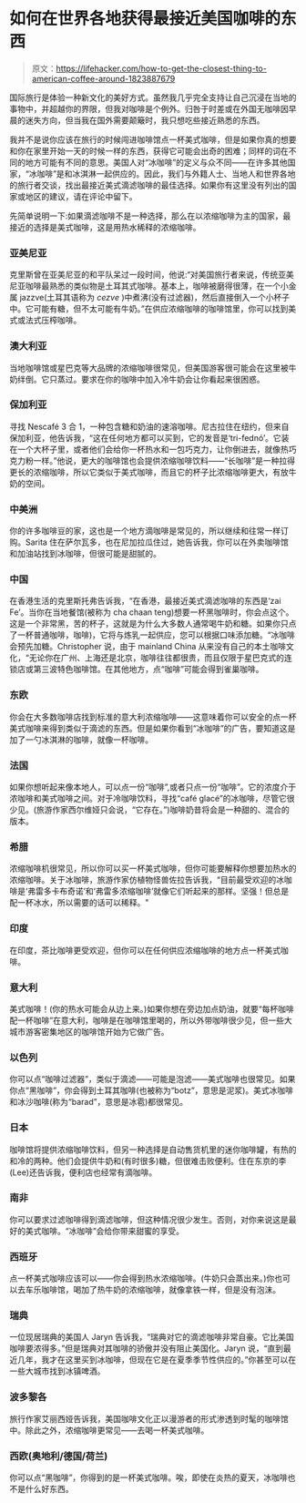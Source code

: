 # 如何在世界各地获得最接近美国咖啡的东西

> 原文：<https://lifehacker.com/how-to-get-the-closest-thing-to-american-coffee-around-1823887679>

国际旅行是体验一种新文化的美好方式。虽然我几乎完全支持让自己沉浸在当地的事物中，并超越你的界限，但我对咖啡是个例外。归咎于时差或在外国无咖啡因早晨的迷失方向，但当我在国外需要颠簸时，我只想吃些接近熟悉的东西。



我并不是说你应该在旅行的时候闯进咖啡馆点一杯美式咖啡，但是如果你真的想要和你在家里开始一天的时候一样的东西，获得它可能会出奇的困难；同样的词在不同的地方可能有不同的意思。美国人对“冰咖啡”的定义与众不同——在许多其他国家，“冰咖啡”是和冰淇淋一起供应的。因此，我们与外籍人士、当地人和世界各地的旅行者交谈，找出最接近美式滴滤咖啡的最佳选择。如果你有这里没有列出的国家或地区的建议，请在评论中留下。

先简单说明一下:如果滴滤咖啡不是一种选择，那么在以浓缩咖啡为主的国家，最接近的选择是美式咖啡，这是用热水稀释的浓缩咖啡。

### **亚美尼亚**

克里斯曾在亚美尼亚的和平队呆过一段时间，他说:“对美国旅行者来说，传统亚美尼亚咖啡最熟悉的类似物是土耳其式咖啡。基本上，咖啡被磨得很薄，在一个小金属 jazzve(土耳其语称为 *cezve* )中煮沸(没有过滤器)，然后直接倒入一个小杯子中。它可能有糖，但不太可能有牛奶。”在供应浓缩咖啡的咖啡馆里，你可以找到美式或法式压榨咖啡。

### 澳大利亚

当地咖啡馆或星巴克等大品牌的浓缩咖啡很常见，但美国游客很可能会在这里被牛奶绊倒。它只蒸过。要求在你的咖啡中加入冷牛奶会让你看起来很困惑。

### **保加利亚**

寻找 Nescafé 3 合 1，一种包含糖和奶油的速溶咖啡。尼古拉住在纽约，但来自保加利亚，他告诉我，“这在任何地方都可以买到，它的发音是‘tri-fednó’。它装在一个大杯子里，或者他们会给你一杯热水和一包巧克力，让你倒进去，就像热巧克力粉一样。”他说，更大的咖啡馆也会提供浓缩咖啡饮料——“长咖啡”是一种拉得更长的浓缩咖啡，所以它类似于美式咖啡，而且它的杯子比浓缩咖啡更大，有放牛奶的空间。

### **中美洲**

你的许多咖啡豆的家，这也是一个地方滴咖啡是常见的，所以继续和往常一样订购。Sarita 住在萨尔瓦多，也在尼加拉瓜住过，她告诉我，你可以在外卖咖啡馆和加油站找到冰咖啡，但很可能是甜腻的。

### **中国**

在香港生活的克里斯托弗告诉我，“在香港，最接近美式滴滤咖啡的东西是‘zai Fe’。当你在当地餐馆(被称为 cha chaan teng)想要一杯黑咖啡时，你会点这个。这是一个非常黑，苦的杯子，这就是为什么大多数人通常喝牛奶和糖。如果你只点了一杯普通咖啡，咖啡)，它将与炼乳一起供应，您可以根据口味添加糖。“冰咖啡会预先加糖。Christopher 说，由于 mainland China 从来没有自己的本土咖啡文化，“无论你在广州、上海还是北京，咖啡往往都很贵，而且仅限于星巴克式的连锁店或第三波特色咖啡馆。在其他地方，点“咖啡”可能会得到雀巢咖啡。

### **东欧**

你会在大多数咖啡店找到标准的意大利浓缩咖啡——这意味着你可以安全的点一杯美式咖啡来得到类似于滴滤的东西。但是如果你看到“冰咖啡”的广告，要知道这是加了一勺冰淇淋的咖啡，就像一杯咖啡。

### **法国**

如果你想听起来像本地人，可以点一份“咖啡”,或者只点一份“咖啡”。它的浓度介于浓咖啡和美式咖啡之间。对于冷咖啡饮料，寻找“café glacé”的冰咖啡，尽管它很少见。(旅游作家西尔维娅只会说，“它存在。”)咖啡奶昔将会是一种甜的、混合的版本。

### **希腊**

浓缩咖啡机很常见，所以你可以买一杯美式咖啡，但你可能要解释你想要加热水的浓缩咖啡。关于冰咖啡，旅游作家仿植物怪兽佐拉告诉我，“目前最受欢迎的冰咖啡是‘弗雷多卡布奇诺’和‘弗雷多浓缩咖啡’就像它们听起来的那样。坚强！但总是配一杯冰水，所以需要的话可以稀释。"

### **印度**

在印度，茶比咖啡更受欢迎，但你可以在任何供应浓缩咖啡的地方点一杯美式咖啡。

### **意大利**

美式咖啡！(你的热水可能会从边上来。)如果你想在旁边加点奶油，就要“每杯咖啡配一杯咖啡”在意大利，咖啡是在咖啡馆里喝的，所以外带咖啡很少见，但一些大城市游客密集地区的咖啡馆开始为它做广告。

### 以色列

你可以点“咖啡过滤器”，类似于滴滤——可能是泡滤——美式咖啡也很常见。如果你点“黑咖啡”，你会得到土耳其咖啡(也被称为“botz”，意思是泥浆)。美式冰咖啡和冰沙咖啡(称为“barad”，意思是冰雹)都很常见。

### **日本**

咖啡馆将提供浓缩咖啡饮料，但另一种选择是自动售货机里的迷你咖啡罐，有热的和冷的两种。他们会提供牛奶和(有时很多)糖，但很难击败便利。住在东京的李(Lee)还告诉我，便利店也经常有滴咖啡。

### **南非**

你可以要求过滤咖啡得到滴滤咖啡，但这种情况很少发生。否则，对你来说这是最好的美式咖啡。“冰咖啡”会给你带来甜蜜的享受。

### **西班牙**

点一杯美式咖啡应该可以——你会得到热水浓缩咖啡。(牛奶只会蒸出来。)你也可以去车乐咖啡馆，喝加了热牛奶的浓缩咖啡，就像拿铁一样，但是没有泡沫。

### **瑞典**

一位现居瑞典的美国人 Jaryn 告诉我，“瑞典对它的滴滤咖啡非常自豪。它比美国咖啡要浓得多。”但是瑞典对其咖啡的骄傲并没有阻止美国化。Jaryn 说，“直到最近几年，我才在这里买到冰咖啡，但现在它是在夏季季节性供应的。”你甚至可以在一些大城市找到冰镇啤酒。

### **波多黎各**

旅行作家艾丽西娅告诉我，美国咖啡文化正以漫游者的形式渗透到时髦的咖啡馆中。除此之外，浓缩咖啡更常见——去喝一杯美式咖啡。

### **西欧(奥地利/德国/荷兰)**

你可以点“黑咖啡”，你得到的是一杯美式咖啡。唉，即使在炎热的夏天，冰咖啡也不是什么好东西。